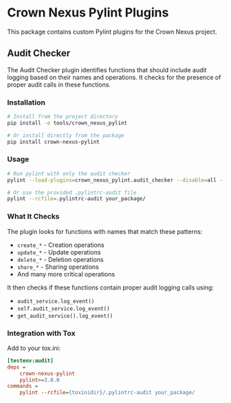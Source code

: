 # Crown Nexus Pylint Plugins

This package contains custom Pylint plugins for the Crown Nexus project.

## Audit Checker

The Audit Checker plugin identifies functions that should include audit logging based on
their names and operations. It checks for the presence of proper audit calls in these functions.

### Installation

```bash
# Install from the project directory
pip install -e tools/crown_nexus_pylint

# Or install directly from the package
pip install crown-nexus-pylint
```

### Usage

```bash
# Run pylint with only the audit checker
pylint --load-plugins=crown_nexus_pylint.audit_checker --disable=all --enable=missing-audit-logging your_package/

# Or use the provided .pylintrc-audit file
pylint --rcfile=.pylintrc-audit your_package/
```

### What It Checks

The plugin looks for functions with names that match these patterns:
- `create_*` - Creation operations
- `update_*` - Update operations
- `delete_*` - Deletion operations
- `share_*` - Sharing operations
- And many more critical operations

It then checks if these functions contain proper audit logging calls using:
- `audit_service.log_event()`
- `self.audit_service.log_event()`
- `get_audit_service().log_event()`

### Integration with Tox

Add to your tox.ini:

```ini
[testenv:audit]
deps =
    crown-nexus-pylint
    pylint>=3.0.0
commands =
    pylint --rcfile={toxinidir}/.pylintrc-audit your_package/
```
